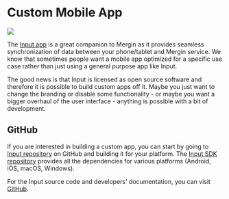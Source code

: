 # Custom Mobile App

![](/input.svg)

The [Input app](https://inputapp.io/) is a great companion to Mergin as it 
provides seamless synchronization of data between your phone/tablet and 
Mergin service. We know that sometimes people want a mobile app optimized 
for a specific use case rather than just using a general purpose app like Input.

The good news is that Input is licensed as open source software and therefore 
it is possible to build custom apps off it. Maybe you just want to change the 
branding or disable some functionality - or maybe you want a bigger overhaul 
of the user interface - anything is possible with a bit of development.

## GitHub

If you are interested in building a custom app, you can start by going to 
[Input repository](https://github.com/lutraconsulting/input) on GitHub and 
building it for your platform. 
The [Input SDK repository](https://github.com/lutraconsulting/input-sdk) 
provides all the dependencies for various platforms (Android, iOS, macOS, Windows).

For the Input source code and developers' documentation, you can visit 
[GitHub](https://github.com/lutraconsulting/input).
